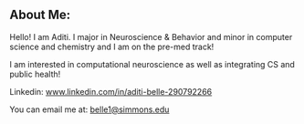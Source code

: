 ## About Me:


Hello! I am Aditi. I major in Neuroscience & Behavior and minor in computer science and chemistry and I am on the pre-med track!

I am interested in computational neuroscience as well as integrating CS and public health! 

Linkedin: www.linkedin.com/in/aditi-belle-290792266

You can email me at: belle1@simmons.edu
